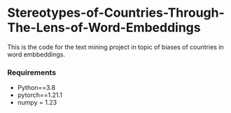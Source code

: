 # Stereotypes-of-Countries-Through-The-Lens-of-Word-Embeddings

This is the code for the text mining project in topic of biases of countries in word embbeddings.

### Requirements
* Python==3.8
* pytorch==1.21.1
* numpy = 1.23
